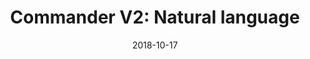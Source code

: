 ---
title: "Commander V2: Natural language"
description: "Natural language browser commands"
date: "2018-10-17"
contact: "jcramer@mozilla.com"

product:
  -
    name: "Commander"
    icon: "./images/icon.svg"
    hero:
      -
        title: "Commander"
        text: "Access tons of powerful web shortcuts using everyday language. Just type what you want to do and we’ll figure out what you mean. You never have to remember the <quote>right</quote> command."
        cta: "Get the Extension"
        image: "./images/splash-screen.png"
    facets:
      -
        title: "Say what you mean"
        text: "Just type or say what you want to do with the page, and we’ll help you do it. Want to search for a word? Scroll to the bottom? Email the URL?  Just type it however you’d say it."
        image: "./images/splash-screen-2.png"
      -
        title: "Demystify commands"
        text: "You can also check out everything you can do with Commander using the command glossary. Get ideas on what shortcuts you’re not taking advantage of, and start using them to save time."
        image: "./images/splash-screen-3.png"
      -
        title: "Make your own shortcuts"
        text: "Have a shortcut you want but don’t see yet? Just add it to the glossary and we’ll make it just for you. When enough people create the same command, we’ll make it available for everyone."
        image: "./images/splash-screen-4.png"
---